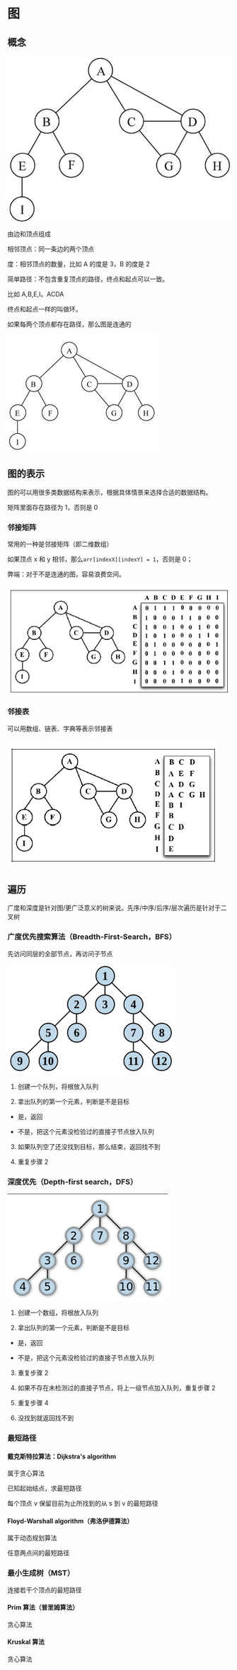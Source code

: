 # 图

## 概念

![](../images/1c49abb6ea3d45284c9157c4f9f86a1f.png)

由边和顶点组成

相邻顶点：同一条边的两个顶点

度：相邻顶点的数量，比如 A 的度是 3，B 的度是 2

简单路径：不包含重复顶点的路径，终点和起点可以一致。

比如 A,B,E,I。ACDA

终点和起点一样的叫做环。

如果每两个顶点都存在路径，那么图是连通的

![](../images/2ddfb1ce24a45af1d6d38ae3121739ab.png)

## 图的表示

图的可以用很多类数据结构来表示，根据具体情景来选择合适的数据结构。

矩阵里面存在路径为 1，否则是 0

### 邻接矩阵

常用的一种是邻接矩阵（即二维数组）

如果顶点 x 和 y 相邻，那么`arr[indexX][indexY] = 1`，否则是 0；

弊端：对于不是连通的图，容易浪费空间。

![](../images/6da98d6a131bc9354603d82c1e4e3685.png)

### 邻接表

可以用数组、链表、字典等表示邻接表

![](../images/23292c7eeb0213c66b3751e0113bb97f.png)

## 遍历

广度和深度是针对图/更广泛意义的树来说。先序/中序/后序/层次遍历是针对于二叉树

### 广度优先搜索算法（Breadth-First-Search，BFS）

先访问同层的全部节点，再访问子节点

![](../images/85ae0ef3ad6b0dc2dff15e5063bee7a8.png)

1.  创建一个队列，将根放入队列

2.  拿出队列的第一个元素，判断是不是目标

- 是，返回

- 不是，把这个元素没检验过的直接子节点放入队列

3.  如果队列空了还没找到目标，那么结束，返回找不到

4.  重复步骤 2

### 深度优先（Depth-first search，DFS）

![](../images/1b4bbe4e5ebdd0df05660bee25abd1c4.png)

1.  创建一个数组，将根放入队列

2.  拿出队列的第一个元素，判断是不是目标

- 是，返回

- 不是，把这个元素没检验过的直接子节点放入队列

3.  重复步骤 2

4.  如果不存在未检测过的直接子节点，将上一级节点加入队列，重复步骤 2

5.  重复步骤 4

6.  没找到就返回找不到

### 最短路径

#### 戴克斯特拉算法：Dijkstra's algorithm

属于贪心算法

已知起始结点，求最短路径

每个顶点 v 保留目前为止所找到的从 s 到 v 的最短路径

#### Floyd-Warshall algorithm（弗洛伊德算法）

属于动态规划算法

任意两点间的最短路径

### 最小生成树（MST）

连接若干个顶点的最短路径

#### Prim 算法（普里姆算法）

贪心算法

#### Kruskal 算法

贪心算法

